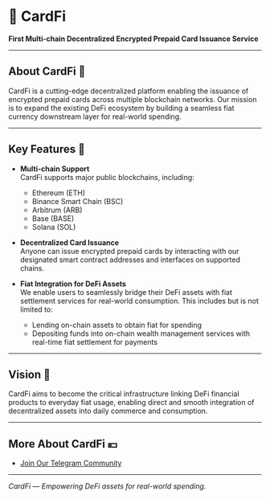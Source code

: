 # 🦄 CardFi

**First Multi-chain Decentralized Encrypted Prepaid Card Issuance Service**

---

## About CardFi 🍺

CardFi is a cutting-edge decentralized platform enabling the issuance of encrypted prepaid cards across multiple blockchain networks. Our mission is to expand the existing DeFi ecosystem by building a seamless fiat currency downstream layer for real-world spending.

---

## Key Features 🎇

- **Multi-chain Support**  
  CardFi supports major public blockchains, including:  
  - Ethereum (ETH)  
  - Binance Smart Chain (BSC)  
  - Arbitrum (ARB)  
  - Base (BASE)  
  - Solana (SOL)

- **Decentralized Card Issuance**  
  Anyone can issue encrypted prepaid cards by interacting with our designated smart contract addresses and interfaces on supported chains.

- **Fiat Integration for DeFi Assets**  
  We enable users to seamlessly bridge their DeFi assets with fiat settlement services for real-world consumption. This includes but is not limited to:  
  - Lending on-chain assets to obtain fiat for spending  
  - Depositing funds into on-chain wealth management services with real-time fiat settlement for payments

---

## Vision 👀

CardFi aims to become the critical infrastructure linking DeFi financial products to everyday fiat usage, enabling direct and smooth integration of decentralized assets into daily commerce and consumption.

---

## More About CardFi 💴

- [Join Our Telegram Community](https://t.me/+ukjqIc0qpfcwN2U1)

---

*CardFi — Empowering DeFi assets for real-world spending.*
